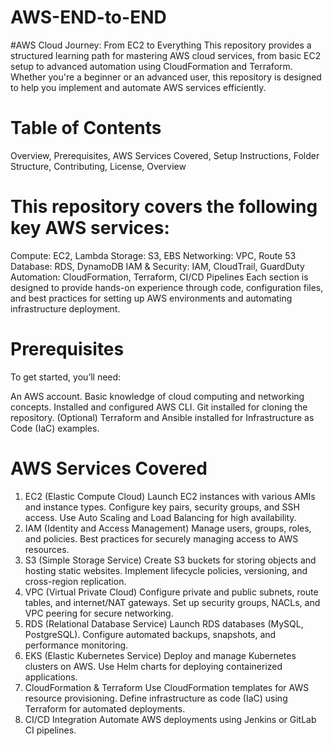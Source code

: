 # AWS-END-to-END
#AWS Cloud Journey: From EC2 to Everything
This repository provides a structured learning path for mastering AWS cloud services, from basic EC2 setup to advanced automation using CloudFormation and Terraform. Whether you're a beginner or an advanced user, this repository is designed to help you implement and automate AWS services efficiently.

# Table of Contents
Overview,
Prerequisites,
AWS Services Covered,
Setup Instructions,
Folder Structure,
Contributing,
License,
Overview

# This repository covers the following key AWS services:
Compute: EC2, Lambda
Storage: S3, EBS
Networking: VPC, Route 53
Database: RDS, DynamoDB
IAM & Security: IAM, CloudTrail, GuardDuty
Automation: CloudFormation, Terraform, CI/CD Pipelines
Each section is designed to provide hands-on experience through code, configuration files, and best practices for setting up AWS environments and automating infrastructure deployment.

# Prerequisites
To get started, you’ll need:

An AWS account.
Basic knowledge of cloud computing and networking concepts.
Installed and configured AWS CLI.
Git installed for cloning the repository.
(Optional) Terraform and Ansible installed for Infrastructure as Code (IaC) examples.
# AWS Services Covered
1. EC2 (Elastic Compute Cloud)
Launch EC2 instances with various AMIs and instance types.
Configure key pairs, security groups, and SSH access.
Use Auto Scaling and Load Balancing for high availability.
2. IAM (Identity and Access Management)
Manage users, groups, roles, and policies.
Best practices for securely managing access to AWS resources.
3. S3 (Simple Storage Service)
Create S3 buckets for storing objects and hosting static websites.
Implement lifecycle policies, versioning, and cross-region replication.
4. VPC (Virtual Private Cloud)
Configure private and public subnets, route tables, and internet/NAT gateways.
Set up security groups, NACLs, and VPC peering for secure networking.
5. RDS (Relational Database Service)
Launch RDS databases (MySQL, PostgreSQL).
Configure automated backups, snapshots, and performance monitoring.
6. EKS (Elastic Kubernetes Service)
Deploy and manage Kubernetes clusters on AWS.
Use Helm charts for deploying containerized applications.
7. CloudFormation & Terraform
Use CloudFormation templates for AWS resource provisioning.
Define infrastructure as code (IaC) using Terraform for automated deployments.
8. CI/CD Integration
Automate AWS deployments using Jenkins or GitLab CI pipelines.
